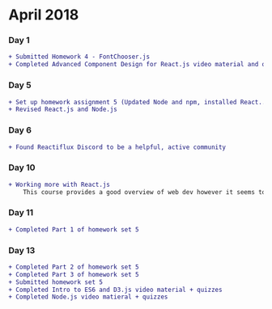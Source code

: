 # April 2018

### Day 1
```diff
+ Submitted Homework 4 - FontChooser.js
+ Completed Advanced Component Design for React.js video material and quiz
```

### Day 5
```diff
+ Set up homework assignment 5 (Updated Node and npm, installed React...)    
+ Revised React.js and Node.js
```

### Day 6
```diff
+ Found Reactiflux Discord to be a helpful, active community
```

### Day 10
```diff
+ Working more with React.js
    This course provides a good overview of web dev however it seems to use uncommon practices...
```

### Day 11
```diff
+ Completed Part 1 of homework set 5
```

### Day 13
```diff
+ Completed Part 2 of homework set 5
+ Completed Part 3 of homework set 5 
+ Submitted homework set 5
+ Completed Intro to ES6 and D3.js video material + quizzes
+ Completed Node.js video matieral + quizzes
```